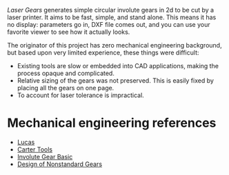 *Laser Gears* generates simple circular involute gears in 2d to be cut by a
laser printer.  It aims to be fast, simple, and stand alone. This means it has
no display: parameters go in, DXF file comes out, and you can use your favorite
viewer to see how it actually looks.

The originator of this project has zero mechanical engineering background, but
based upon very limited experience, these things were difficult:

* Existing tools are slow or embedded into CAD applications, making the process
  opaque and complicated.
* Relative sizing of the gears was not preserved. This is easily fixed by
  placing all the gears on one page.
* To account for laser tolerance is impractical.

# Mechanical engineering references
* [Lucas](http://lucaswhipple.com/)
* [Carter Tools](http://cartertools.com/involute.html)
* [Involute Gear Basic](http://www.scribd.com/doc/17561287/Involute-Gear-Basic)
* [Design of Nonstandard Gears](http://www.scribd.com/doc/79335761/Design-of-Nonstandard-Gears)



